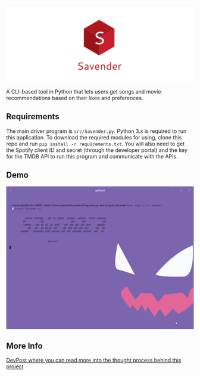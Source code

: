 <p align="center">
  <img src="https://github.com/Noodulz/Savender/blob/master/src/img/banner.png">
</p>

A CLI-based tool in Python that lets users get songs and movie recommendations based on their likes and preferences.
## Requirements
The main driver program is `src/Savender.py`. Python 3.x is required to run this application. To download the required modules for using, clone this repo and run `pip install -r requirements.txt`. You will also need to get the Spotify client ID and secret (through the developer portal) and the key for the TMDB API to run this program and communicate with the APIs. 
## Demo
![](src/img/savendergif.gif)

## More Info
[DevPost where you can read more into the thought process behind this project](https://devpost.com/software/savender)
